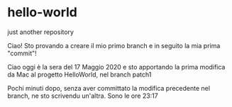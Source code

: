 # hello-world
just another repository

Ciao! Sto provando a creare il mio primo branch e in seguito la mia prima "commit"!

Ciao oggi è la sera del 17 Maggio 2020 e sto apportando la prima modifica da Mac al progetto HelloWorld, nel branch patch1

Pochi minuti dopo, senza aver committato la modifica precedente nel branch, ne sto scrivendu un'altra. Sono le ore 23:17
